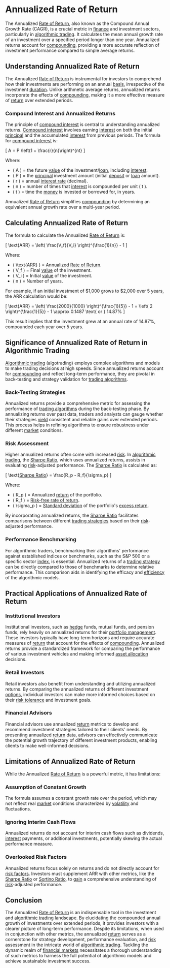 # Annualized Rate of Return

The Annualized [Rate of Return](../r/rate_of_return.md), also known as the Compound Annual Growth Rate (CAGR), is a crucial metric in [finance](../f/finance.md) and investment sectors, particularly in [algorithmic trading](../a/accountability.md). It calculates the mean annual growth rate of an investment over a specified period longer than one year. Annualized returns account for [compounding](../c/compounding.md), providing a more accurate reflection of investment performance compared to simple average returns.

## Understanding Annualized Rate of Return

The Annualized [Rate of Return](../r/rate_of_return.md) is instrumental for investors to comprehend how their investments are performing on an annual [basis](../b/basis.md), irrespective of the investment [duration](../d/duration.md). Unlike arithmetic average returns, annualized returns incorporate the effects of [compounding](../c/compounding.md), making it a more effective measure of [return](../r/return.md) over extended periods.

### Compound Interest and Annualized Returns

The principle of [compound interest](../c/compound_interest_in_trading.md) is central to understanding annualized returns. [Compound interest](../c/compound_interest_in_trading.md) involves earning [interest](../i/interest.md) on both the initial [principal](../p/principal.md) and the accumulated [interest](../i/interest.md) from previous periods. The formula for [compound interest](../c/compound_interest_in_trading.md) is:

\[ A = P \left(1 + \frac{r}{n}\right)^{nt} \]

Where:
- \( A \) = the future [value](../v/value.md) of the investment/[loan](../l/loan.md), including [interest](../i/interest.md).
- \( P \) = the [principal](../p/principal.md) investment amount (initial [deposit](../d/deposit.md) or [loan](../l/loan.md) amount).
- \( r \) = annual [interest rate](../i/interest_rate.md) (decimal).
- \( n \) = number of times that [interest](../i/interest.md) is compounded per unit \( t \).
- \( t \) = time the [money](../m/money.md) is invested or borrowed for, in years.

Annualized [Rate of Return](../r/rate_of_return.md) simplifies [compounding](../c/compounding.md) by determining an equivalent annual growth rate over a multi-year period.

## Calculating Annualized Rate of Return

The formula to calculate the Annualized [Rate of Return](../r/rate_of_return.md) is:

\[ \text{ARR} = \left( \frac{V_f}{V_i} \right)^{\frac{1}{n}} - 1 \]

Where:
- \( \text{ARR} \) = Annualized [Rate of Return](../r/rate_of_return.md).
- \( V_f \) = Final [value](../v/value.md) of the investment.
- \( V_i \) = Initial [value](../v/value.md) of the investment.
- \( n \) = Number of years.

For example, if an initial investment of $1,000 grows to $2,000 over 5 years, the ARR calculation would be:

\[ \text{ARR} = \left( \frac{2000}{1000} \right)^{\frac{1}{5}} - 1 = \left( 2 \right)^{\frac{1}{5}} - 1 \approx 0.1487 \text{ or } 14.87\% \]

This result implies that the investment grew at an annual rate of 14.87%, compounded each year over 5 years.

## Significance of Annualized Rate of Return in Algorithmic Trading

[Algorithmic trading](../a/accountability.md) (algotrading) employs complex algorithms and models to make trading decisions at high speeds. Since annualized returns account for [compounding](../c/compounding.md) and reflect long-term performance, they are pivotal in back-testing and strategy validation for [trading algorithms](../t/trading_algorithms.md).

### Back-Testing Strategies

Annualized returns provide a comprehensive metric for assessing the performance of [trading algorithms](../t/trading_algorithms.md) during the back-testing phase. By annualizing returns over past data, traders and analysts can gauge whether their strategies [yield](../y/yield.md) consistent and reliable gains over extended periods. This process helps in refining algorithms to ensure robustness under different [market](../m/market.md) conditions.

### Risk Assessment

Higher annualized returns often come with increased [risk](../r/risk.md). In [algorithmic trading](../a/accountability.md), the [Sharpe Ratio](../s/sharpe_ratio.md), which uses annualized returns, assists in evaluating [risk](../r/risk.md)-adjusted performance. The [Sharpe Ratio](../s/sharpe_ratio.md) is calculated as:

\[ \text{[Sharpe Ratio](../s/sharpe_ratio.md)} = \frac{R_p - R_f}{\sigma_p} \]

Where:
- \( R_p \) = Annualized [return](../r/return.md) of the portfolio.
- \( R_f \) = [Risk-free rate of return](../r/risk-free_rate_of_return.md).
- \( \sigma_p \) = [Standard deviation](../s/standard_deviation.md) of the portfolio's [excess return](../e/excess_return.md).

By incorporating annualized returns, the [Sharpe Ratio](../s/sharpe_ratio.md) facilitates comparisons between different [trading strategies](../t/trading_strategies.md) based on their [risk](../r/risk.md)-adjusted performance.

### Performance Benchmarking

For algorithmic traders, benchmarking their algorithms' performance against established indices or benchmarks, such as the S&P 500 or a specific sector [index](../i/index.md), is essential. Annualized returns of a [trading strategy](../t/trading_strategy.md) can be directly compared to those of benchmarks to determine relative performance. This comparison aids in identifying the efficacy and [efficiency](../e/efficiency.md) of the algorithmic models.

## Practical Applications of Annualized Rate of Return

### Institutional Investors

Institutional investors, such as [hedge](../h/hedge.md) funds, mutual funds, and pension funds, rely heavily on annualized returns for their [portfolio management](../p/par.md). These investors typically have long-term horizons and require accurate measures of [return](../r/return.md) that account for the effects of [compounding](../c/compounding.md). Annualized returns provide a standardized framework for comparing the performance of various investment vehicles and making informed [asset allocation](../a/asset_allocation.md) decisions.

### Retail Investors

Retail investors also benefit from understanding and utilizing annualized returns. By comparing the annualized returns of different investment [options](../o/options.md), individual investors can make more informed choices based on their [risk tolerance](../r/risk_tolerance.md) and investment goals.

### Financial Advisors

Financial advisors use annualized [return](../r/return.md) metrics to develop and recommend investment strategies tailored to their clients' needs. By presenting annualized [return](../r/return.md) data, advisors can effectively communicate the potential growth trajectory of different investment products, enabling clients to make well-informed decisions.

## Limitations of Annualized Rate of Return

While the Annualized [Rate of Return](../r/rate_of_return.md) is a powerful metric, it has limitations:

### Assumption of Constant Growth

The formula assumes a constant growth rate over the period, which may not reflect real [market](../m/market.md) conditions characterized by [volatility](../v/volatility.md) and fluctuations.

### Ignoring Interim Cash Flows

Annualized returns do not account for interim cash flows such as dividends, [interest](../i/interest.md) payments, or additional investments, potentially skewing the actual performance measure.

### Overlooked Risk Factors

Annualized returns focus solely on returns and do not directly account for [risk factors](../r/risk_factors_in_trading.md). Investors must supplement ARR with other metrics, like the [Sharpe Ratio](../s/sharpe_ratio.md) or [Sortino Ratio](../s/sortino_ratio.md), to [gain](../g/gain.md) a comprehensive understanding of [risk](../r/risk.md)-adjusted performance.

## Conclusion

The Annualized [Rate of Return](../r/rate_of_return.md) is an indispensable tool in the investment and [algorithmic trading](../a/accountability.md) landscape. By elucidating the compounded annual growth of investments over extended periods, it provides investors with a clearer picture of long-term performance. Despite its limitations, when used in conjunction with other metrics, the annualized [return](../r/return.md) serves as a cornerstone for strategy development, performance evaluation, and [risk](../r/risk.md) assessment in the intricate world of [algorithmic trading](../a/accountability.md). Tackling the dynamic realm of [financial markets](../f/financial_market.md) necessitates a thorough understanding of such metrics to harness the full potential of algorithmic models and achieve sustainable investment success.